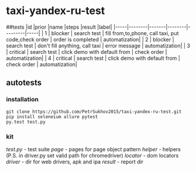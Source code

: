 # taxi-yandex-ru-test

##tests
|id   |prior   |name   |steps   |result   |label|
|-----|--------|-------|--------|---------|-----|
| 1  | blocker  | search test  | fill from,to,phone, call taxi, put code,check order  |  order is completed | automatization|
|  2 | blocker  | search test  | don't fill anything, call taxi  | error message  | automatization|
| 3  |  critical | search test   | click demo with default from  | check order  | automatization|
| 4  |  critical | search test   | click demo with default from  | check order  | automatization|

## autotests
### installation
```
git clone https://github.com/PetrSukhov2015/taxi-yandex-ru-test.git
pip install seleneium allure pytest
py.test test.py
```

### kit
*test.py* - test suite
*page* - pages for page object pattern
*helper* - helpers (P.S. in driver.py set valid path for chromedriver)
*locator* - dom locators
*driver* - dir for web drivers, apk and ipa
*result* - report dir

